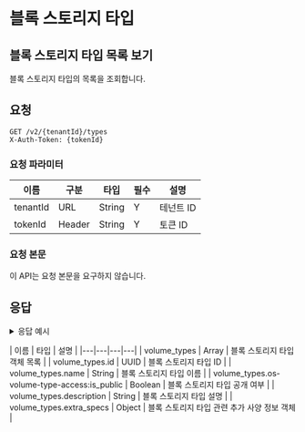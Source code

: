 # 블록 스토리지 타입
## 블록 스토리지 타입 목록 보기

블록 스토리지 타입의 목록을 조회합니다.

## 요청

```
GET /v2/{tenantId}/types
X-Auth-Token: {tokenId}
```

### 요청 파라미터

| 이름 | 구분 | 타입 | 필수 | 설명 |
|---|---|---|---|---|
| tenantId | URL | String | Y | 테넌트 ID |
| tokenId | Header | String | Y | 토큰 ID |

### 요청 본문

이 API는 요청 본문을 요구하지 않습니다.


## 응답

<details><summary>응답 예시</summary>
<p>

```json
{
  "volume_types": [
    {
      "os-volume-type-access:is_public": true,
      "extra_specs": {
        "volume_backend_name": "ssd_general"
      },
      "id": "4e36aa51-df30-422e-aff1-eba1f3d9612f",
      "name": "General SSD",
      "description": null
    },
    {
      "os-volume-type-access:is_public": true,
      "extra_specs": {
        "volume_backend_name": "hdd_general"
      },
      "id": "6bda35e2-b2b9-497a-8f65-67a73839c856",
      "name": "General HDD",
      "description": null
    }
  ]
}
```

</p>
</details>

| 이름 | 타입 | 설명 |
|---|---|---|---|
| volume_types | Array | 블록 스토리지 타입 객체 목록 |
| volume_types.id |  UUID | 블록 스토리지 타입 ID |
| volume_types.name | String | 블록 스토리지 타입 이름 |
| volume_types.os-volume-type-access:is_public | Boolean | 블록 스토리지 타입 공개 여부 |
| volume_types.description |  String | 블록 스토리지 타입 설명 |
| volume_types.extra_specs |  Object | 블록 스토리지 타입 관련 추가 사양 정보 객체 |

